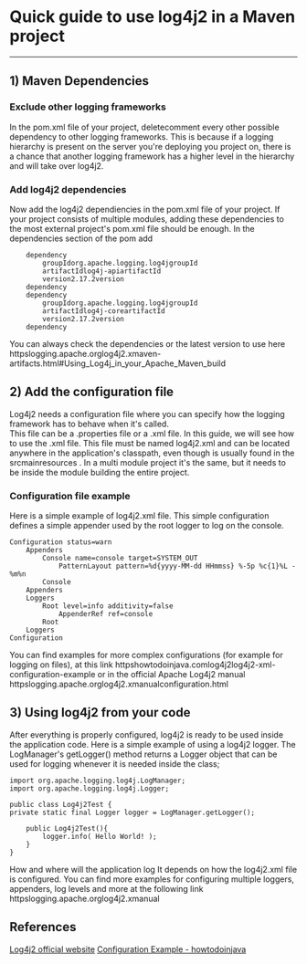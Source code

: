 # Quick guide to use log4j2 in a Maven project
---
## 1) Maven Dependencies
### Exclude other logging frameworks
In the pom.xml file of your project, deletecomment every other possible dependency to other logging frameworks. This is because if a logging hierarchy is present on the server you're deploying you project on, there is a chance that another logging framework has a higher level in the hierarchy and will take over log4j2. 
### Add log4j2 dependencies
Now add the log4j2 dependiencies in the pom.xml file of your project. If your project consists of multiple modules, adding these dependencies to the most external project's pom.xml file should be enough.
In the dependencies section of the pom add

		dependency
			groupIdorg.apache.logging.log4jgroupId
			artifactIdlog4j-apiartifactId
			version2.17.2version
		dependency
		dependency
			groupIdorg.apache.logging.log4jgroupId
			artifactIdlog4j-coreartifactId
			version2.17.2version
		dependency
You can always check the dependencies or the latest version to use here httpslogging.apache.orglog4j2.xmaven-artifacts.html#Using_Log4j_in_your_Apache_Maven_build

## 2) Add the configuration file
Log4j2 needs a configuration file where you can specify how the logging framework has to behave when it's called.  
This file can be a .properties file or a .xml file. In this guide, we will see how to use the .xml file.
This file must be named log4j2.xml and can be located anywhere in the application's classpath, even though is usually found in the srcmainresources . In a multi module project it's the same, but it needs to be inside the module building the entire project.
### Configuration file example
Here is a simple example of log4j2.xml file. This simple configuration defines a simple appender used by the root logger to log on the console.
                   
    Configuration status=warn  
		Appenders  
			Console name=console target=SYSTEM_OUT  
				PatternLayout pattern=%d{yyyy-MM-dd HHmmss} %-5p %c{1}%L - %m%n   
			Console  
		Appenders  
		Loggers  
			Root level=info additivity=false  			
				AppenderRef ref=console 
			Root  
		Loggers  
    Configuration

You can find examples for more complex configurations (for example for logging on files), at this link
httpshowtodoinjava.comlog4j2log4j2-xml-configuration-example
or in the official Apache Log4j2 manual
httpslogging.apache.orglog4j2.xmanualconfiguration.html
## 3) Using log4j2 from your code
After everything is properly configured, log4j2 is ready to be used inside the application code.
Here is a simple example of using a log4j2 logger.  The LogManager's getLogger() method returns a Logger object that can be used for logging whenever it is needed inside the class;
		 

	import org.apache.logging.log4j.LogManager;
	import org.apache.logging.log4j.Logger;

	public class Log4j2Test {
    private static final Logger logger = LogManager.getLogger();

	    public Log4j2Test(){
	        logger.info( Hello World! );
	    }
	}
How and where will the application log It depends on how the log4j2.xml file is configured.
You can find more examples for configuring multiple loggers, appenders, log levels and more at the following link
httpslogging.apache.orglog4j2.xmanual

## References
 [Log4j2 official website](httpslogging.apache.orglog4j2.x)
 [Configuration Example - howtodoinjava](httpshowtodoinjava.comlog4j2log4j2-xml-configuration-example)